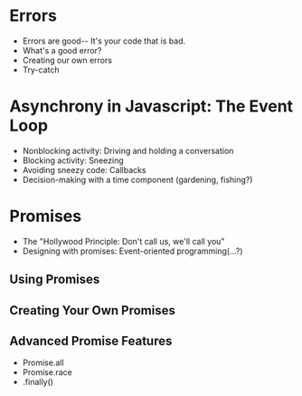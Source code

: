 # Errors

* Errors are good-- It's your code that is bad.
* What's a good error?
* Creating our own errors
* Try-catch

# Asynchrony in Javascript: The Event Loop

* Nonblocking activity: Driving and holding a conversation
* Blocking activity: Sneezing
* Avoiding sneezy code: Callbacks
* Decision-making with a time component (gardening, fishing?)

# Promises

* The "Hollywood Principle: Don't call us, we'll call you"
* Designing with promises: Event-oriented programming(...?)

## Using Promises

## Creating Your Own Promises

## Advanced Promise Features

* Promise.all
* Promise.race
* .finally()
